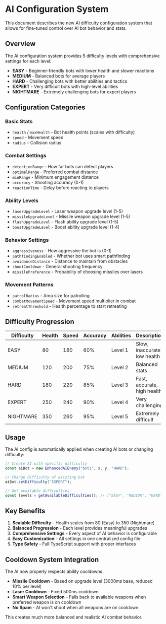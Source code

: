 # AI Configuration System

This document describes the new AI difficulty configuration system that allows for fine-tuned control over AI bot behavior and stats.

## Overview

The AI configuration system provides 5 difficulty levels with comprehensive settings for each level:

- **EASY** - Beginner-friendly bots with lower health and slower reactions
- **MEDIUM** - Balanced bots for average players
- **HARD** - Challenging bots with better abilities and tactics
- **EXPERT** - Very difficult bots with high-level abilities
- **NIGHTMARE** - Extremely challenging bots for expert players

## Configuration Categories

### Basic Stats

- `health` / `maxHealth` - Bot health points (scales with difficulty)
- `speed` - Movement speed
- `radius` - Collision radius

### Combat Settings

- `detectionRange` - How far bots can detect players
- `optimalRange` - Preferred combat distance
- `minRange` - Minimum engagement distance
- `accuracy` - Shooting accuracy (0-1)
- `reactionTime` - Delay before reacting to players

### Ability Levels

- `laserUpgradeLevel` - Laser weapon upgrade level (1-5)
- `missileUpgradeLevel` - Missile weapon upgrade level (1-5)
- `flashUpgradeLevel` - Flash ability upgrade level (1-5)
- `boostUpgradeLevel` - Boost ability upgrade level (1-4)

### Behavior Settings

- `aggressiveness` - How aggressive the bot is (0-1)
- `pathfindingEnabled` - Whether bot uses smart pathfinding
- `avoidanceDistance` - Distance to maintain from obstacles
- `shootCooldown` - General shooting frequency
- `missilePreference` - Probability of choosing missiles over lasers

### Movement Patterns

- `patrolRadius` - Area size for patrolling
- `combatMovementSpeed` - Movement speed multiplier in combat
- `retreatThreshold` - Health percentage to start retreating

## Difficulty Progression

| Difficulty | Health | Speed | Accuracy | Abilities | Description                  |
| ---------- | ------ | ----- | -------- | --------- | ---------------------------- |
| EASY       | 80     | 180   | 60%      | Level 1   | Slow, inaccurate, low health |
| MEDIUM     | 120    | 200   | 75%      | Level 2   | Balanced stats               |
| HARD       | 180    | 220   | 85%      | Level 3   | Fast, accurate, high health  |
| EXPERT     | 250    | 240   | 90%      | Level 4   | Very challenging             |
| NIGHTMARE  | 350    | 260   | 95%      | Level 5   | Extremely difficult          |

## Usage

The AI config is automatically applied when creating AI bots or changing difficulty:

```typescript
// Create AI with specific difficulty
const aiBot = new EnhancedAIEnemy("bot1", x, y, "HARD");

// Change difficulty of existing bot
aiBot.setDifficulty("EXPERT");

// Get available difficulties
const levels = getAvailableDifficulties(); // ["EASY", "MEDIUM", "HARD", "EXPERT", "NIGHTMARE"]
```

## Key Benefits

1. **Scalable Difficulty** - Health scales from 80 (Easy) to 350 (Nightmare)
2. **Balanced Progression** - Each level provides meaningful upgrades
3. **Comprehensive Settings** - Every aspect of AI behavior is configurable
4. **Easy Customization** - All settings in one centralized config file
5. **Type Safety** - Full TypeScript support with proper interfaces

## Cooldown System Integration

The AI now properly respects ability cooldowns:

- **Missile Cooldown** - Based on upgrade level (3000ms base, reduced 10% per level)
- **Laser Cooldown** - Fixed 500ms cooldown
- **Smart Weapon Selection** - Falls back to available weapons when preferred weapon is on cooldown
- **No Spam** - AI won't shoot when all weapons are on cooldown

This creates much more balanced and realistic AI combat behavior.
